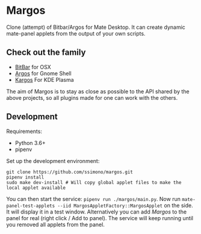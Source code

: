Margos
======

Clone (attempt) of Bitbar/Argos for Mate Desktop. It can create dynamic mate-panel applets
from the output of your own scripts.

Check out the family
--------------------

- [BitBar](https://github.com/matryer/bitbar) for OSX
- [Argos](https://github.com/p-e-w/argos) for Gnome Shell
- [Kargos](https://github.com/lipido/kargos) For KDE Plasma

The aim of Margos is to stay as close as possible to the API shared by the above projects, so all plugins made for one can work with the others.

Development
-----------

Requirements:

- Python 3.6+
- pipenv

Set up the development environment:

    git clone https://github.com/ssimono/margos.git
    pipenv install
    sudo make dev-install # Will copy global applet files to make the local applet available

You can then start the service: `pipenv run ./margos/main.py`.
Now run `mate-panel-test-applets --iid MargosAppletFactory::MargosApplet` on the side. It will display it in a test window. Alternatively you can add *Margos* to the panel for real (right click / Add to panel). The service will keep running until you removed all applets from the panel.
